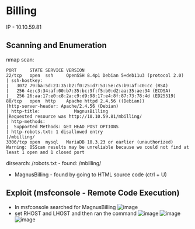 # Billing
IP - 10.10.59.81

## Scanning and Enumeration
nmap scan:
```
PORT     STATE SERVICE VERSION
22/tcp   open  ssh     OpenSSH 8.4p1 Debian 5+deb11u3 (protocol 2.0)
| ssh-hostkey:
|   3072 79:ba:5d:23:35:b2:f0:25:d7:53:5e:c5:b9:af:c0:cc (RSA)
|   256 4e:c3:34:af:00:b7:35:bc:9f:f5:b0:d2:aa:35:ae:34 (ECDSA)
|_  256 26:aa:17:e0:c8:2a:c9:d9:98:17:e4:8f:87:73:78:4d (ED25519)
80/tcp   open  http    Apache httpd 2.4.56 ((Debian))
|http-server-header: Apache/2.4.56 (Debian)
| http-title:             MagnusBilling
|Requested resource was http://10.10.59.81/mbilling/
| http-methods:
|  Supported Methods: GET HEAD POST OPTIONS
| http-robots.txt: 1 disallowed entry
|/mbilling/
3306/tcp open  mysql   MariaDB 10.3.23 or earlier (unauthorized)
Warning: OSScan results may be unreliable because we could not find at least 1 open and 1 closed port
```
dirsearch:
/robots.txt - found: /mbilling/

- MagnusBilling - found by going to HTML source code (ctrl + U)

## Exploit (msfconsole - Remote Code Execution)
- In msfconsole searched for MagnusBilling 
![image](https://github.com/user-attachments/assets/68f4782c-c1eb-4e5d-b169-ccba7dd631e7)
- set RHOST and LHOST and then ran the command
![image](https://github.com/user-attachments/assets/9d00dd2e-127f-4bfa-8a3b-9b850ad14913)
![image](https://github.com/user-attachments/assets/ccf1934f-1b38-49a2-9288-182c3b35fc81)
![image](https://github.com/user-attachments/assets/e7ed40cb-c154-4ef2-ba5f-61ed88d15968)
